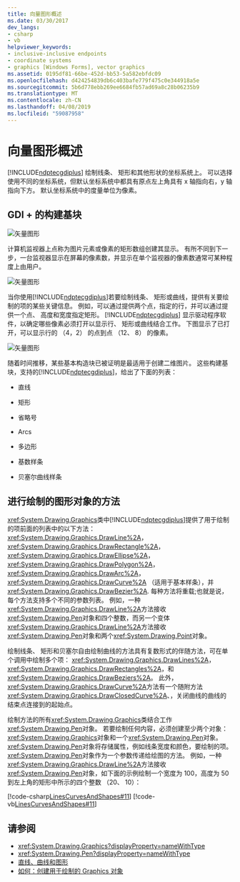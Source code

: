 ```yaml
---
title: 向量图形概述
ms.date: 03/30/2017
dev_langs:
- csharp
- vb
helpviewer_keywords:
- inclusive-inclusive endpoints
- coordinate systems
- graphics [Windows Forms], vector graphics
ms.assetid: 0195df81-66be-452d-bb53-5a582ebfdc09
ms.openlocfilehash: d424254839db6c403bafe779f475c0e344918a5e
ms.sourcegitcommit: 5b6d778ebb269ee6684fb57ad69a8c28b06235b9
ms.translationtype: MT
ms.contentlocale: zh-CN
ms.lasthandoff: 04/08/2019
ms.locfileid: "59087958"
---
```

# <a name="vector-graphics-overview"></a>向量图形概述
[!INCLUDE[ndptecgdiplus](../../../../includes/ndptecgdiplus-md.md)] 绘制线条、 矩形和其他形状的坐标系统上。 可以选择使用不同的坐标系统，但默认坐标系统中都具有原点左上角具有 x 轴指向右，y 轴指向下方。 默认坐标系统中的度量单位为像素。  
  
## <a name="the-building-blocks-of-gdi"></a>GDI + 的构建基块  
 ![矢量图形](./media/aboutgdip02-art01.gif "AboutGdip02_Art01")  
  
 计算机监视器上点称为图片元素或像素的矩形数组创建其显示。 有所不同到下一步，一台监视器显示在屏幕的像素数，并显示在单个监视器的像素数通常可某种程度上由用户。  
  
 ![矢量图形](./media/aboutgdip02-art02.gif "AboutGdip02_Art02")  
  
 当你使用[!INCLUDE[ndptecgdiplus](../../../../includes/ndptecgdiplus-md.md)]若要绘制线条、 矩形或曲线，提供有关要绘制的项的某些关键信息。 例如，可以通过提供两个点，指定的行，并可以通过提供一个点、 高度和宽度指定矩形。 [!INCLUDE[ndptecgdiplus](../../../../includes/ndptecgdiplus-md.md)] 显示驱动程序软件，以确定哪些像素必须打开以显示行、 矩形或曲线结合工作。 下图显示了已打开，可以显示行的 （4，2） 的点到点 （12、 8） 的像素。  
  
 ![矢量图形](./media/aboutgdip02-art03.gif "AboutGdip02_Art03")  
  
 随着时间推移，某些基本构造块已被证明是最适用于创建二维图片。 这些构建基块，支持的[!INCLUDE[ndptecgdiplus](../../../../includes/ndptecgdiplus-md.md)]，给出了下面的列表：  
  
-   直线  
  
-   矩形  
  
-   省略号  
  
-   Arcs  
  
-   多边形  
  
-   基数样条  
  
-   贝塞尔曲线样条  
  
## <a name="methods-for-drawing-with-a-graphics-object"></a>进行绘制的图形对象的方法  
 <xref:System.Drawing.Graphics>类中[!INCLUDE[ndptecgdiplus](../../../../includes/ndptecgdiplus-md.md)]提供了用于绘制的项前面的列表中的以下方法： <xref:System.Drawing.Graphics.DrawLine%2A>， <xref:System.Drawing.Graphics.DrawRectangle%2A>， <xref:System.Drawing.Graphics.DrawEllipse%2A>， <xref:System.Drawing.Graphics.DrawPolygon%2A>， <xref:System.Drawing.Graphics.DrawArc%2A>， <xref:System.Drawing.Graphics.DrawCurve%2A> （适用于基本样条），并<xref:System.Drawing.Graphics.DrawBezier%2A>. 每种方法将重载;也就是说，每个方法支持多个不同的参数列表。 例如，一种<xref:System.Drawing.Graphics.DrawLine%2A>方法接收<xref:System.Drawing.Pen>对象和四个整数，而另一个变体<xref:System.Drawing.Graphics.DrawLine%2A>方法接收<xref:System.Drawing.Pen>对象和两个<xref:System.Drawing.Point>对象。  
  
 绘制线条、 矩形和贝塞尔自由绘制曲线的方法具有复数形式的伴随方法，可在单个调用中绘制多个项： <xref:System.Drawing.Graphics.DrawLines%2A>， <xref:System.Drawing.Graphics.DrawRectangles%2A>，和<xref:System.Drawing.Graphics.DrawBeziers%2A>。 此外，<xref:System.Drawing.Graphics.DrawCurve%2A>方法有一个随附方法<xref:System.Drawing.Graphics.DrawClosedCurve%2A>、，关闭曲线的曲线的结束点连接到的起始点。  
  
 绘制方法的所有<xref:System.Drawing.Graphics>类结合工作<xref:System.Drawing.Pen>对象。 若要绘制任何内容，必须创建至少两个对象：<xref:System.Drawing.Graphics>对象和一个<xref:System.Drawing.Pen>对象。 <xref:System.Drawing.Pen>对象将存储属性，例如线条宽度和颜色，要绘制的项。 <xref:System.Drawing.Pen>对象作为一个参数传递给绘图的方法。 例如，一种<xref:System.Drawing.Graphics.DrawLine%2A>方法接收<xref:System.Drawing.Pen>对象，如下面的示例绘制一个宽度为 100，高度为 50 到左上角的矩形中所示的四个整数 （20、 10）：  
  
 [!code-csharp[LinesCurvesAndShapes#11](~/samples/snippets/csharp/VS_Snippets_Winforms/LinesCurvesAndShapes/CS/Class1.cs#11)]
 [!code-vb[LinesCurvesAndShapes#11](~/samples/snippets/visualbasic/VS_Snippets_Winforms/LinesCurvesAndShapes/VB/Class1.vb#11)]  
  
## <a name="see-also"></a>请参阅

- <xref:System.Drawing.Graphics?displayProperty=nameWithType>
- <xref:System.Drawing.Pen?displayProperty=nameWithType>
- [直线、曲线和图形](lines-curves-and-shapes.md)
- [如何：创建用于绘制的 Graphics 对象](how-to-create-graphics-objects-for-drawing.md)
